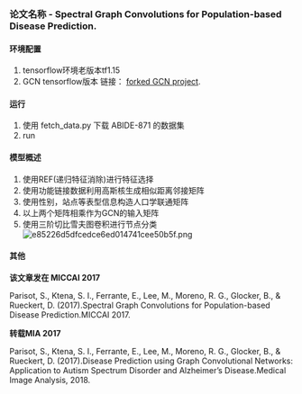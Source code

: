 
### 论文名称 - Spectral Graph Convolutions for Population-based Disease Prediction.

#### 环境配置

1. tensorflow环境老版本tf1.15
2. GCN tensorflow版本  链接： [forked GCN project](https://github.com/parisots/gcn).  

#### 运行

1. 使用 fetch_data.py 下载 ABIDE-871 的数据集
2. run

#### 模型概述

1. 使用REF(递归特征消除)进行特征选择
2. 使用功能链接数据利用高斯核生成相似距离邻接矩阵
3. 使用性别，站点等表型信息构造人口学联通矩阵
4. 以上两个矩阵相乘作为GCN的输入矩阵
5. 使用三阶切比雪夫图卷积进行节点分类
![e85226d5dfcedce6ed014741cee50b5f.png](en-resource://database/509:0)


#### 其他

**该文章发在 MICCAI 2017**

Parisot, S., Ktena, S. I., Ferrante, E., Lee, M., Moreno, R. G., Glocker, B., & Rueckert, D. (2017).Spectral Graph Convolutions for Population-based Disease Prediction.MICCAI 2017.

**转载MIA 2017**

Parisot, S., Ktena, S. I., Ferrante, E., Lee, M., Moreno, R. G., Glocker, B., & Rueckert, D. (2017).Disease Prediction using Graph Convolutional Networks: Application to Autism Spectrum Disorder and Alzheimer’s Disease.Medical Image Analysis, 2018.
